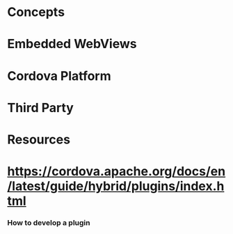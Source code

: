 # Concepts
# Embedded WebViews
# Cordova Platform
# Third Party
# Resources
# https://cordova.apache.org/docs/en/latest/guide/hybrid/plugins/index.html
### How to develop a plugin
